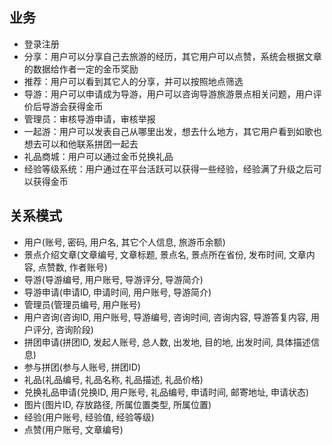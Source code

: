 
## 业务
- 登录注册
- 分享：用户可以分享自己去旅游的经历，其它用户可以点赞，系统会根据文章的数据给作者一定的金币奖励
- 推荐：用户可以看到其它人的分享，并可以按照地点筛选
- 导游：用户可以申请成为导游，用户可以咨询导游旅游景点相关问题，用户评价后导游会获得金币
- 管理员：审核导游申请，审核举报
- 一起游：用户可以发表自己从哪里出发，想去什么地方，其它用户看到如歌也想去可以和他联系拼团一起去
- 礼品商城：用户可以通过金币兑换礼品
- 经验等级系统：用户通过在平台活跃可以获得一些经验，经验满了升级之后可以获得金币

## 关系模式
- 用户(账号, 密码, 用户名, 其它个人信息, 旅游币余额)
- 景点介绍文章(文章编号, 文章标题, 景点名, 景点所在省份, 发布时间, 文章内容, 点赞数, 作者账号)
- 导游(导游编号, 用户账号, 导游评分, 导游简介)
- 导游申请(申请ID, 申请时间, 用户账号, 导游简介)
- 管理员(管理员编号, 用户账号)
- 用户咨询(咨询ID, 用户账号, 导游编号, 咨询时间, 咨询内容, 导游答复内容, 用户评分, 咨询阶段)
- 拼团申请(拼团ID, 发起人账号, 总人数, 出发地, 目的地, 出发时间, 具体描述信息)
- 参与拼团(参与人账号, 拼团ID)
- 礼品(礼品编号, 礼品名称, 礼品描述, 礼品价格)
- 兑换礼品申请(兑换ID, 用户账号, 礼品编号, 申请时间, 邮寄地址, 申请状态)
- 图片(图片ID, 存放路径, 所属位置类型, 所属位置)
- 经验(用户账号, 经验值, 经验等级)
- 点赞(用户账号, 文章编号)